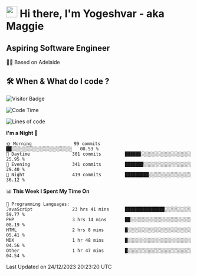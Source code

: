 <h1><img src="https://emojis.slackmojis.com/emojis/images/1531849430/4246/blob-sunglasses.gif?1531849430" width="30"/> Hi there, I'm Yogeshvar - aka Maggie</h1>

## Aspiring Software Engineer
🏂🏻  Based on Adelaide 

## 🛠 When & What do I code ?  

![Visitor Badge](https://visitor-badge.feriirawann.repl.co?username=yogeshvar&repo=yogeshvar&label=Visitors&style=plastic&color=%23457BFF&contentType=svg)

<!--START_SECTION:waka-->
![Code Time](http://img.shields.io/badge/Code%20Time-2%2C458%20hrs%2054%20mins-blue)

![Lines of code](https://img.shields.io/badge/From%20Hello%20World%20I%27ve%20Written-4.0%20million%20lines%20of%20code-blue)

**I'm a Night 🦉** 

```text
🌞 Morning                99 commits          ██░░░░░░░░░░░░░░░░░░░░░░░   08.53 % 
🌆 Daytime                301 commits         ██████░░░░░░░░░░░░░░░░░░░   25.95 % 
🌃 Evening                341 commits         ███████░░░░░░░░░░░░░░░░░░   29.40 % 
🌙 Night                  419 commits         █████████░░░░░░░░░░░░░░░░   36.12 % 
```


📊 **This Week I Spent My Time On** 

```text
💬 Programming Languages: 
JavaScript               23 hrs 41 mins      ███████████████░░░░░░░░░░   59.77 % 
PHP                      3 hrs 14 mins       ██░░░░░░░░░░░░░░░░░░░░░░░   08.19 % 
HTML                     2 hrs 8 mins        █░░░░░░░░░░░░░░░░░░░░░░░░   05.41 % 
MDX                      1 hr 48 mins        █░░░░░░░░░░░░░░░░░░░░░░░░   04.56 % 
Other                    1 hr 47 mins        █░░░░░░░░░░░░░░░░░░░░░░░░   04.54 % 
```


 Last Updated on 24/12/2023 20:23:20 UTC
<!--END_SECTION:waka-->
